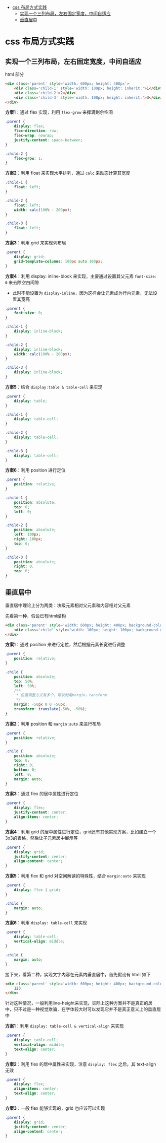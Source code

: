 <!-- MarkdownTOC -->

- [css 布局方式实践](#css-%E5%B8%83%E5%B1%80%E6%96%B9%E5%BC%8F%E5%AE%9E%E8%B7%B5)
	- [实现一个三列布局，左右固定宽度，中间自适应](#%E5%AE%9E%E7%8E%B0%E4%B8%80%E4%B8%AA%E4%B8%89%E5%88%97%E5%B8%83%E5%B1%80%EF%BC%8C%E5%B7%A6%E5%8F%B3%E5%9B%BA%E5%AE%9A%E5%AE%BD%E5%BA%A6%EF%BC%8C%E4%B8%AD%E9%97%B4%E8%87%AA%E9%80%82%E5%BA%94)
	- [垂直居中](#%E5%9E%82%E7%9B%B4%E5%B1%85%E4%B8%AD)

<!-- /MarkdownTOC -->


# css 布局方式实践

## 实现一个三列布局，左右固定宽度，中间自适应

html 部分

```html
<div class='parent' style='width: 600px; height: 400px'>
	<div class='child-1' style='width: 100px; height: inherit;'>1</div>
	<div class='child-2'>2</div>
	<div class='child-3' style='width: 100px; height: inherit;'>3</div>
</div>
```

**方案1**：通过 flex 实现，利用 `flex-grow` 来撑满剩余空间

```css
.parent {
	display: flex;
	flex-direction: row;
	flex-wrap: nowrap;
	justify-content: space-between;
}

.child-2 {
	flex-grow: 1;
}
```

**方案2**：利用 float 来实现水平排列，通过 `calc` 来动态计算其宽度

```css
.child-1 {
	float: left;
}

.child-2 {
	float: left;
	width: calc(100% - 200px);
}

.child-3 {
	float: left;
}
```

**方案3**：利用 grid 来实现列布局

```css
.parent {
	display: grid;
	grid-template-columns: 100px auto 100px;
}
```

**方案4**：利用 display: inline-block 来实现，主要通过设置其父元素 `font-size: 0` 来去除空白间隙

- 此时不能设置为 `display-inline`，因为这样会让元素成为行内元素，无法设置其宽高

```css
.parent {
	font-size: 0;
}

.child-1 {
	display: inline-block;
}

.child-2 {
	display: inline-block;
	width: calc(100% - 200px);
}

.child-3 {
	display: inline-block;
}
```

**方案5**：结合 `display:table & table-cell` 来实现

```css
.parent {
	display: table;
}

.child-1 {
	display: table-cell;
}

.child-2 {
	display: table-cell;
}

.child-3 {
	display: table-cell;
}
```

**方案6**：利用 position 进行定位

```css
.parent {
	position: relative;
}

.child-1 {
	position: absolute;
	top: 0;
	left: 0;
}

.child-2 {
	position: absolute;
	left: 100px;
	right: 100px;
	top: 0;
}

.child-3 {
	position: absolute;
	right: 0;
	top: 0;
}
```


## 垂直居中

垂直居中理论上分为两类：块级元素相对父元素和内容相对父元素

先看第一种，假设已有html结构

```html
<div class='parent' style='width: 600px; height: 400px; background-color: black;'>
	<div class='child' style='width: 100px; height: 100px; background-color: white;'></div>
</div>
```

**方案1**：通过 position 来进行定位，然后根据元素长宽进行调整

```css
.parent {
	position: relative;
}

.child {
	position: absolute;
	top: 50%;
	left: 50%;
	/**
	 * 位置调整方式有多个，可以利用margin，tansform
	 */
	margin: -50px 0 0 -50px;
    transform: translate(-50%, -50%);
}
```

**方案2**：利用 position 和 `margin:auto` 来进行布局

```css
.parent {
	position: relative;
}

.child {
	position: absolute;
	top: 0;
	right: 0;
	bottom: 0;
	left: 0;
	margin: auto;
}
```

**方案3**：通过 flex 的居中属性进行定位

```css
.parent {
	display: flex;
	justify-content: center;
	align-items: center;
}
```

**方案4**：利用 grid 的居中属性进行定位，grid还有其他实现方案，比如建立一个3x3的表格，然后让子元素居中展示等

```css
.parent {
	display: grid;
	justify-content: center;
	align-content: center;
}
```

**方案5**：利用 flex 和 grid 对空间解读的特殊性，结合 `margin:auto` 来实现

```css
.parent {
	display: flex | grid;
}

.child {
	margin: auto;
}
```

**方案6**：利用 `display: table-cell` 来实现

```css
.parent {
	display: table-cell;
	vertical-align: middle;
}

.child {
	margin: auto;
}
```

接下来，看第二种，实现文字内容在元素内垂直居中，首先假设有 html 如下

```html
<div class='parent' style='width: 600px; height: 400px; background-color: black; color: #fff;'>
	123
</div>
```

针对这种情况，一般利用line-height来实现，实际上这种方案并不是真正的居中，只不过是一种视觉欺骗，在字体较大时可以发现它并不是真正意义上的垂直居中

**方案1**：利用 `display: table-cell & vertical-align` 来实现

```css
.parent {
	display: table-cell;
	vertical-align: middle;
	text-align: center;
}
```

**方案2**：利用 flex 的居中属性来实现，注意 `display: flex` 之后，其 text-align 无效

```css
.parent {
	display: flex;
	align-items: center;
	text-align: center;
}
```

**方案3**：一般 flex 能够实现的，grid 也应该可以实现

```css
.parent {
	display: grid;
	justify-content: center;
	align-content: center;
}
```




